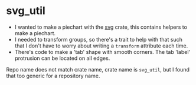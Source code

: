 # svg_util

- I wanted to make a piechart with the [svg](https://crates.io/crates/svg) crate, this contains helpers to make a piechart.
- I needed to transform groups, so there's a trait to help with that such that I don't have to worry about writing a `transform` attribute each time.
- There's code to make a 'tab' shape with smooth corners. The tab 'label' protrusion can be located on all edges.

Repo name does not match crate name, crate name is `svg_util`, but I found that too generic for a repository name.
